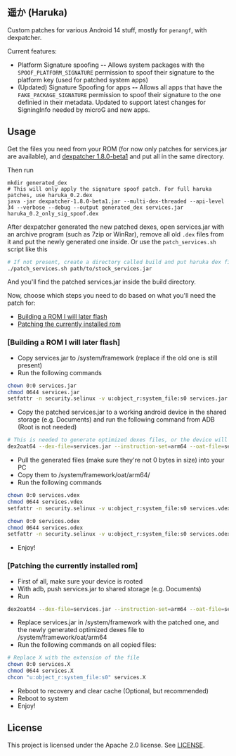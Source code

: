 ## 遥か (Haruka)

Custom patches for various Android 14 stuff, mostly for `penangf`, with dexpatcher.

Current features:
* Platform Signature spoofing **--** Allows system packages with the `SPOOF_PLATFORM_SIGNATURE` permission to spoof their signature to the platform key (used for patched system apps)
* (Updated) Signature Spoofing for apps **--** Allows all apps that have the `FAKE_PACKAGE_SIGNATURE` permission to spoof their signature to the one definied in their metadata. Updated to support latest changes for SigningInfo needed by microG and new apps. 

## Usage

Get the files you need from your ROM (for now only patches for services.jar are available), and [dexpatcher 1.8.0-beta1](https://github.com/DexPatcher/dexpatcher-tool/releases/tag/v1.8.0-beta1) and put all in the same directory.

Then run 
```
mkdir generated_dex
# This will only apply the signature spoof patch. For full haruka patches, use haruka_0.2.dex
java -jar dexpatcher-1.8.0-beta1.jar --multi-dex-threaded --api-level 34 --verbose --debug --output generated_dex services.jar haruka_0.2_only_sig_spoof.dex
```

After dexpatcher generated the new patched dexes, open services.jar with an archive program (such as 7zip or WinRar), remove all old `.dex` files from it and put the newly generated one inside.
Or use the `patch_services.sh` script like this
```sh
# If not present, create a directory called build and put haruka dex file in there as "haruka.dex"
./patch_services.sh path/to/stock_services.jar
```
And you'll find the patched services.jar inside the build directory.

Now, choose which steps you need to do based on what you'll need the patch for:
* [Building a ROM I will later flash](#building-a-rom-i-will-later-flash)
* [Patching the currently installed rom](#patching-the-currently-installed-rom)


### [Building a ROM I will later flash]

* Copy services.jar to /system/framework (replace if the old one is still present) 
* Run the following commands
```sh
chown 0:0 services.jar
chmod 0644 services.jar
setfattr -n security.selinux -v u:object_r:system_file:s0 services.jar
```
* Copy the patched services.jar to a working android device in the shared storage (e.g. Documents) and run the following command from ADB (Root is not needed)
```sh
# This is needed to generate optimized dexes files, or the device will bootloop
dex2oat64 --dex-file=services.jar --instruction-set=arm64 --oat-file=services.odex
```
* Pull the generated files (make sure they're not 0 bytes in size) into your PC
* Copy them to /system/framework/oat/arm64/
* Run the following commands
```sh
chown 0:0 services.vdex
chmod 0644 services.vdex
setfattr -n security.selinux -v u:object_r:system_file:s0 services.vdex

chown 0:0 services.odex
chmod 0644 services.odex
setfattr -n security.selinux -v u:object_r:system_file:s0 services.odex
```
* Enjoy!

### [Patching the currently installed rom]
* First of all, make sure your device is rooted
* With adb, push services.jar to shared storage (e.g. Documents)
* Run 
```sh
dex2oat64 --dex-file=services.jar --instruction-set=arm64 --oat-file=services.odex
```
* Replace services.jar in /system/framework with the patched one, and the newly generated optimized dexes file to /system/framework/oat/arm64
* Run the following commands on all copied files:
```sh
# Replace X with the extension of the file
chown 0:0 services.X
chmod 0644 services.X
chcon "u:object_r:system_file:s0" services.X
```
* Reboot to recovery and clear cache (Optional, but recommended)
* Reboot to system
* Enjoy!

## License

This project is licensed under the Apache 2.0 license. See [LICENSE](LICENSE).
